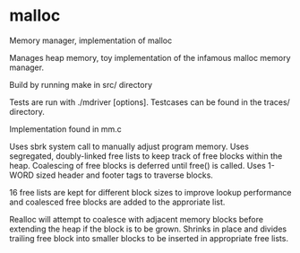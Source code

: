 # malloc
Memory manager, implementation of malloc

Manages heap memory, toy implementation of the infamous malloc memory manager. 

Build by running make in src/ directory

Tests are run with ./mdriver [options]. Testcases can be found in the traces/ directory.

Implementation found in mm.c 

Uses sbrk system call to manually adjust program memory. Uses segregated, doubly-linked free lists to keep track of free blocks within the heap. Coalescing of free blocks is deferred until free() is called. Uses 1-WORD sized header and footer tags to traverse blocks.

16 free lists are kept for different block sizes to improve lookup performance and coalesced free blocks are added to the approriate list.

Realloc will attempt to coalesce with adjacent memory blocks before extending the heap if the block is to be grown. Shrinks in place and divides trailing free block into smaller blocks to be inserted in appropriate free lists.
